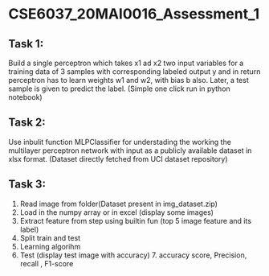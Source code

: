 # CSE6037_20MAI0016_Assessment_1
## Task 1:
Build a single perceptron which takes x1 ad x2 two input variables for a training data of 3 samples with corresponding labeled output y and in return perceptron has to learn weights w1 and w2, with bias b also. Later, a test sample is given to predict the label. (Simple one click run in python notebook)

## Task 2:
Use inbulit function MLPClassifier for understading the working the multilayer perceptron network with input as a publicly available dataset in xlsx format. (Dataset directly fetched from UCI dataset repository)

## Task 3:
1. Read image from folder(Dataset present in img_dataset.zip)  
2. Load in the numpy array or in excel (display some images)  
3. Extract feature from step using builtin fun  (top 5 image feature and its label)
4. Split train and test
5. Learning algorihm
6. Test (display test image with accuracy) 7. accuracy score, Precision, recall , F1-score 
